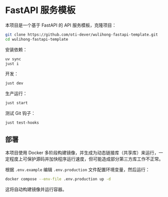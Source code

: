 # FastAPI 服务模板

本项目是一个基于 FastAPI 的 API 服务模板，克隆项目：

```bash
git clone https://github.com/oti-dever/wulihong-fastapi-template.git
cd wulihong-fastapi-template
```

安装依赖：

```bash
uv sync
just i
```

开发：

```bash
just dev
```

生产运行：

```bash
just start
```

测试 Git 钩子：

```bash
just test-hooks
```

## 部署

本项目使用 Docker 多阶段构建镜像，并生成为动态链接库（共享库）来运行，一定程度上可保护源码并加快程序运行速度，但可能造成部分第三方库工作不正常。

根据 `.env.example` 编辑 `.env.production` 文件配置环境变量，然后运行：

```bash
docker compose --env-file .env.production up -d
```

这将自动构建镜像并运行容器。
